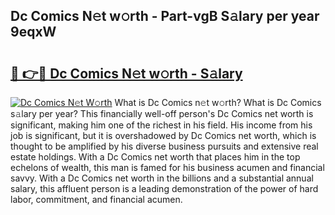 ## Dc Comics N𝚎t w𝚘rth - Part-vgB S𝚊lary per year 9eqxW

# <h2><a href="http://gc3dppd.nevu.top/?p=Dc+Comics">🔗 👉🔴 Dc Comics N𝚎t w𝚘rth - S𝚊lary</a></h2>

[![Dc Comics N𝚎t W𝚘rth](https://i.imgur.com/Oavwk0R.jpeg)](http://gc3dppd.nevu.top/?p=Dc+Comics)
What is Dc Comics n𝚎t w𝚘rth? What is Dc Comics s𝚊lary per year?
This financially well-off person's Dc Comics net worth is significant, making him one of the richest in his field. His income from his job is significant, but it is overshadowed by Dc Comics net worth, which is thought to be amplified by his diverse business pursuits and extensive real estate holdings. With a Dc Comics net worth that places him in the top echelons of wealth, this man is famed for his business acumen and financial savvy. With a Dc Comics net worth in the billions and a substantial annual salary, this affluent person is a leading demonstration of the power of hard labor, commitment, and financial acumen.
